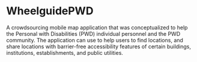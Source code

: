 # WheelguidePWD
A crowdsourcing mobile map application that was conceptualized to help the Personal with Disabilities (PWD) individual personnel and the PWD community. The application can use to help users to find locations, and share locations with barrier-free accessibility features of certain buildings, institutions, establishments, and public utilities.

